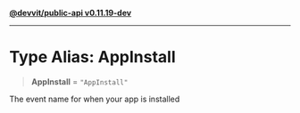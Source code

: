 [**@devvit/public-api v0.11.19-dev**](../README.md)

---

# Type Alias: AppInstall

> **AppInstall** = `"AppInstall"`

The event name for when your app is installed
